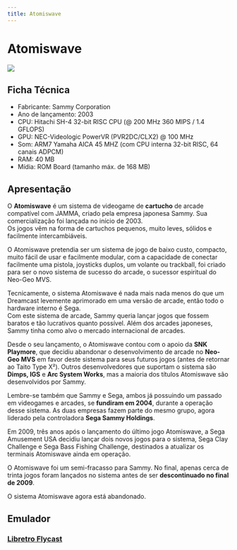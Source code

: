 ```yaml
---
title: Atomiswave
---
```


# Atomiswave

![](https://gblobscdn.gitbook.com/assets%2F-LdKWTKrrUvJVmGP83hw%2F-LvaoJHgKh_IRbDOIUtV%2F-LvarTaZcqBvwfpf5VRh%2Fimage.png?alt=media&token=51c16bd5-1a10-4e00-8e7b-177abe82f95a)

## Ficha Técnica <a id="fiche-technique"></a>

* Fabricante: Sammy Corporation
* Ano de lançamento: 2003
* CPU: Hitachi SH-4 32-bit RISC CPU \(@ 200 MHz 360 MIPS / 1.4 GFLOPS\)
* GPU: NEC-Videologic PowerVR \(PVR2DC/CLX2\) @ 100 MHz
* Som: ARM7 Yamaha AICA 45 MHZ \(com CPU interna 32-bit RISC, 64 canais ADPCM\)
* RAM: 40 MB
* Mídia: ROM Board \(tamanho máx. de 168 MB\)

## Apresentação <a id="presentation"></a>

O **Atomiswave** é um sistema de videogame de **cartucho** de arcade compatível com JAMMA, criado pela empresa japonesa Sammy. Sua comercialização foi lançada no início de 2003.  
Os jogos vêm na forma de cartuchos pequenos, muito leves, sólidos e facilmente intercambiáveis.

O Atomiswave pretendia ser um sistema de jogo de baixo custo, compacto, muito fácil de usar e facilmente modular, com a capacidade de conectar facilmente uma pistola, joysticks duplos, um volante ou trackball, foi criado para ser o novo sistema de sucesso do arcade, o sucessor espiritual do Neo-Geo MVS.

Tecnicamente, o sistema Atomiswave é nada mais nada menos do que um Dreamcast levemente aprimorado em uma versão de arcade, então todo o hardware interno é Sega.  
Com este sistema de arcade, Sammy queria lançar jogos que fossem baratos e tão lucrativos quanto possível. Além dos arcades japoneses, Sammy tinha como alvo o mercado internacional de arcades.

Desde o seu lançamento, o Atomiswave contou com o apoio da **SNK Playmore**, que decidiu abandonar o desenvolvimento de arcade no **Neo-Geo MVS** em favor deste sistema para seus futuros jogos \(antes de retornar ao Taito Type X²\). Outros desenvolvedores que suportam o sistema são **Dimps, IGS** e **Arc System Works**, mas a maioria dos títulos Atomiswave são desenvolvidos por Sammy.

Lembre-se também que Sammy e Sega, ambos já possuindo um passado em videogames e arcades, se **fundiram em 2004**, durante a operação desse sistema. As duas empresas fazem parte do mesmo grupo, agora liderado pela controladora **Sega Sammy Holdings**.

Em 2009, três anos após o lançamento do último jogo Atomiswave, a Sega Amusement USA decidiu lançar dois novos jogos para o sistema, Sega Clay Challenge e Sega Bass Fishing Challenge, destinados a atualizar os terminais Atomiswave ainda em operação.

O Atomiswave foi um semi-fracasso para Sammy. No final, apenas cerca de trinta jogos foram lançados no sistema antes de ser **descontinuado no final de 2009**.

O sistema Atomiswave agora está abandonado.

## Emulador <a id="emulateur"></a>

### ​[Libretro Flycast​](/v/portugues/emuladores/arcade/atomiswave/libretro-flycast) <a id="libretro-flycast"></a>

